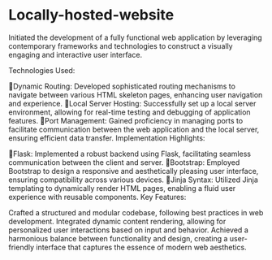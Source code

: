 # Locally-hosted-website
Initiated the development of a fully functional web application by leveraging contemporary frameworks and technologies to construct a visually engaging and interactive user interface.

Technologies Used:

🌟Dynamic Routing: Developed sophisticated routing mechanisms to navigate between various HTML skeleton pages, enhancing user navigation and experience.
🌟Local Server Hosting: Successfully set up a local server environment, allowing for real-time testing and debugging of application features.
🌟Port Management: Gained proficiency in managing ports to facilitate communication between the web application and the local server, ensuring efficient data transfer.
Implementation Highlights:

🌟Flask: Implemented a robust backend using Flask, facilitating seamless communication between the client and server.
🌟Bootstrap: Employed Bootstrap to design a responsive and aesthetically pleasing user interface, ensuring compatibility across various devices.
🌟Jinja Syntax: Utilized Jinja templating to dynamically render HTML pages, enabling a fluid user experience with reusable components.
Key Features:


Crafted a structured and modular codebase, following best practices in web development.
Integrated dynamic content rendering, allowing for personalized user interactions based on input and behavior.
Achieved a harmonious balance between functionality and design, creating a user-friendly interface that captures the essence of modern web aesthetics.
